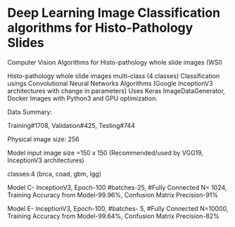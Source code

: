# Deep Learning Image Classification algorithms for Histo-Pathology Slides

Computer Vision Algorithms for Histo-pathology whole slide images (WSI)

Histo-pathology whole slide images multi-class (4 classes) Classification usings Convolutional Neural Networks Algorithms (Google InceptionV3 architectures with change in parameters)
Uses Keras ImageDataGenerator, Docker Images with Python3 and GPU optimization.

Data Summary:

Training#1708, Validation#425, Testing#744

Physical image size: 256

Model input image size =150 x 150 (Recommended/used by VGG19, InceptionV3 architectures)

classes:4 (brca, coad, gbm, lgg)

Model C- InceptionV3, Epoch-100  #batches-25, #Fully Connected N= 1024, Training Accuracy from Model-99.96%, Confusion Matrix Precision-91%

Model E- InceptionV3, Epoch-100, #batches- 5, #Fully Connected N=10000, Training Accuracy from Model-99.64%, Confusion Matrix Precision-82%
